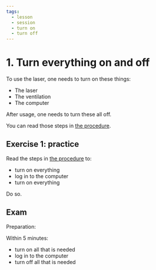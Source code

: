 ```yaml
---
tags:
  - lesson
  - session
  - turn on
  - turn off
---
```


# 1. Turn everything on and off

To use the laser, one needs to turn on these things:

- The laser
- The ventilation
- The computer

After usage, one needs to turn these all off.

You can read those steps in [the procedure](../steps/README.md).

## Exercise 1: practice

Read the steps in [the procedure](../steps/README.md)
to:
- turn on everything
- log in to the computer
- turn on everything

Do so.

## Exam

Preparation:

Within 5 minutes:

- turn on all that is needed
- log in to the computer
- turn off all that is needed

